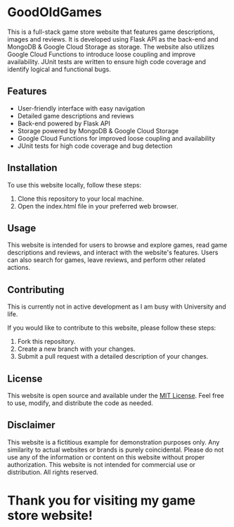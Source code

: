 # GoodOldGames

This is a full-stack game store website that features game descriptions, images and reviews. It is developed using Flask API as the back-end and MongoDB & Google Cloud Storage as storage. The website also utilizes Google Cloud Functions to introduce loose coupling and improve availability. JUnit tests are written to ensure high code coverage and identify logical and functional bugs.

## Features

- User-friendly interface with easy navigation
- Detailed game descriptions and reviews
- Back-end powered by Flask API
- Storage powered by MongoDB & Google Cloud Storage
- Google Cloud Functions for improved loose coupling and availability
- JUnit tests for high code coverage and bug detection

## Installation

To use this website locally, follow these steps:

1. Clone this repository to your local machine.
2. Open the index.html file in your preferred web browser.

## Usage

This website is intended for users to browse and explore games, read game descriptions and reviews, and interact with the website's features. Users can also search for games, leave reviews, and perform other related actions.

## Contributing

This is currently not in active development as I am busy with University and life.

If you would like to contribute to this website, please follow these steps:

1. Fork this repository.
2. Create a new branch with your changes.
3. Submit a pull request with a detailed description of your changes.

## License

This website is open source and available under the [MIT License](LICENSE). Feel free to use, modify, and distribute the code as needed.

## Disclaimer

This website is a fictitious example for demonstration purposes only. Any similarity to actual websites or brands is purely coincidental. Please do not use any of the information or content on this website without proper authorization. This website is not intended for commercial use or distribution. All rights reserved.

# Thank you for visiting my game store website!  
